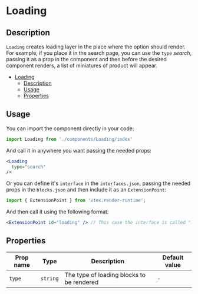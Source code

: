 # Loading

## Description

`Loading` creates loading layer in the place where the option should render. For example, if you place it in the search page, you can use the `type` *search*, passing it as a prop in the component and then before the desired component renders, a list of miniatures of product will appear.

- [Loading](#loading)
  - [Description](#description)
  - [Usage](#usage)
  - [Properties](#properties)

## Usage

You can import the component directly in your code:

```js
import Loading from './components/Loading/index'
```

And call it in anywhere you want passing the needed props:

```jsx
<Loading 
  type="search"
/>
```

Or you can define it's `interface` in the `interfaces.json`, passing the needed props in the `blocks.json`  and then include it as an `ExtensionPoint`:
```js
import { ExtensionPoint } from 'vtex.render-runtime';
```

And then call it using the following format:

```jsx
<ExtensionPoint id="loading" /> // This case the interface is called "loading"
```

## Properties

| Prop name | Type     | Description                               | Default value |
| --------- | -------- | ----------------------------------------- | ------------- |
| `type`    | `string` | The type of loading blocks to be rendered | -             |
